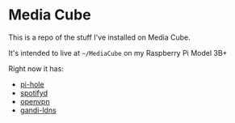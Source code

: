 # Media Cube

This is a repo of the stuff I've installed on Media Cube.

It's intended to live at `~/MediaCube` on my Raspberry Pi Model 3B+

Right now it has:
- [pi-hole](pi-hole/)
- [spotifyd](spotifyd/)
- [openvpn](openvpn/)
- [gandi-ldns](gandi-ldns/)
